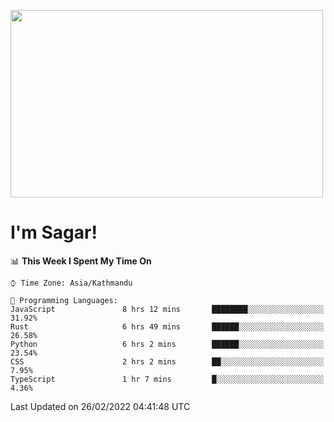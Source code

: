 
<img src="https://media.giphy.com/media/3ornk57KwDXf81rjWM/giphy.gif" width="500" height="300" frameBorder="0" class="giphy-embed" allowFullScreen></img>

#   I'm Sagar!

<!--START_SECTION:waka-->
📊 **This Week I Spent My Time On** 

```text
⌚︎ Time Zone: Asia/Kathmandu

💬 Programming Languages: 
JavaScript               8 hrs 12 mins       ████████░░░░░░░░░░░░░░░░░   31.92% 
Rust                     6 hrs 49 mins       ██████░░░░░░░░░░░░░░░░░░░   26.58% 
Python                   6 hrs 2 mins        ██████░░░░░░░░░░░░░░░░░░░   23.54% 
CSS                      2 hrs 2 mins        ██░░░░░░░░░░░░░░░░░░░░░░░   7.95% 
TypeScript               1 hr 7 mins         █░░░░░░░░░░░░░░░░░░░░░░░░   4.36%

```


 Last Updated on 26/02/2022 04:41:48 UTC
<!--END_SECTION:waka-->
